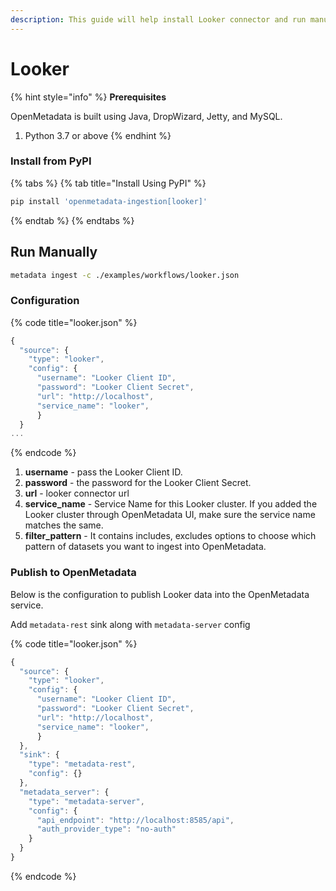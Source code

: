 ```yaml
---
description: This guide will help install Looker connector and run manually
---
```


# Looker

{% hint style="info" %}
**Prerequisites**

OpenMetadata is built using Java, DropWizard, Jetty, and MySQL.

1. Python 3.7 or above
{% endhint %}

### Install from PyPI

{% tabs %}
{% tab title="Install Using PyPI" %}
```bash
pip install 'openmetadata-ingestion[looker]'
```
{% endtab %}
{% endtabs %}

## Run Manually

```bash
metadata ingest -c ./examples/workflows/looker.json
```

### Configuration

{% code title="looker.json" %}
```javascript
{
  "source": {
    "type": "looker",
    "config": {
      "username": "Looker Client ID",
      "password": "Looker Client Secret",
      "url": "http://localhost",
      "service_name": "looker",
      }
  }
...
```
{% endcode %}

1. **username** - pass the Looker Client ID.
2. **password** - the password for the Looker Client Secret.
3. **url** - looker connector url
4. **service\_name** - Service Name for this Looker cluster. If you added the Looker cluster through OpenMetadata UI, make sure the service name matches the same.
5. **filter\_pattern** - It contains includes, excludes options to choose which pattern of datasets you want to ingest into OpenMetadata.

### Publish to OpenMetadata

Below is the configuration to publish Looker data into the OpenMetadata service.

Add `metadata-rest` sink along with `metadata-server` config

{% code title="looker.json" %}
```javascript
{
  "source": {
    "type": "looker",
    "config": {
      "username": "Looker Client ID",
      "password": "Looker Client Secret",
      "url": "http://localhost",
      "service_name": "looker",
      }
  },
  "sink": {
    "type": "metadata-rest",
    "config": {}
  },
  "metadata_server": {
    "type": "metadata-server",
    "config": {
      "api_endpoint": "http://localhost:8585/api",
      "auth_provider_type": "no-auth"
    }
  }
}
```
{% endcode %}
